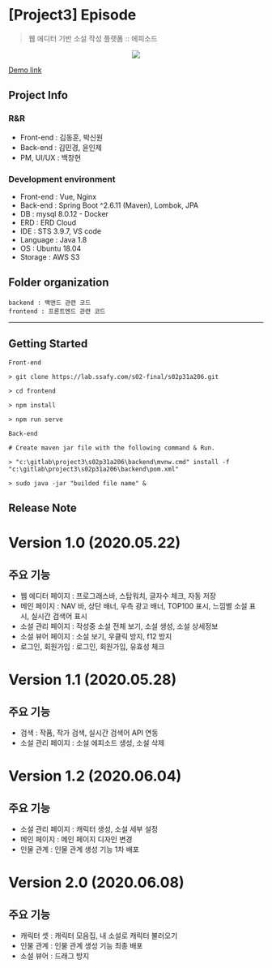 # [Project3] Episode
> 웹 에디터 기반 소설 작성 플랫폼 :: 에피소드

<p align="center"><img src="https://i.imgur.com/CmGVVR8.png"> </p>

<a href="http:k02a2061.p.ssafy.io" target="_blank"> Demo link </a>

## Project Info
### R&R
- Front-end : 김동훈, 박신원
- Back-end : 김민경, 윤인제
- PM, UI/UX : 백창현

### Development environment
- Front-end : Vue, Nginx
- Back-end : Spring Boot ^2.6.11 (Maven), Lombok, JPA
- DB : mysql 8.0.12 - Docker
- ERD : ERD Cloud
- IDE : STS 3.9.7, VS code
- Language : Java 1.8
- OS : Ubuntu 18.04
- Storage : AWS S3

## Folder organization
```
backend : 백엔드 관련 코드
frontend : 프론트엔드 관련 코드
```
---
## Getting Started

```
Front-end

> git clone https://lab.ssafy.com/s02-final/s02p31a206.git

> cd frontend

> npm install

> npm run serve

Back-end

# Create maven jar file with the following command & Run.

> "c:\gitlab\project3\s02p31a206\backend\mvnw.cmd" install -f "c:\gitlab\project3\s02p31a206\backend\pom.xml"

> sudo java -jar "builded file name" &

```

## Release Note

# Version 1.0 (2020.05.22)
## 주요 기능
- 웹 에디터 페이지 : 프로그래스바, 스탑워치, 글자수 체크, 자동 저장
- 메인 페이지 : NAV 바, 상단 배너, 우측 광고 배너, TOP100 표시, 느낌별 소설 표시, 실시간 검색어 표시
- 소설 관리 페이지 : 작성중 소설 전체 보기, 소설 생성, 소설 상세정보
- 소설 뷰어 페이지 : 소설 보기, 우클릭 방지, f12 방지
- 로그인, 회원가입 : 로그인, 회원가입, 유효성 체크

# Version 1.1 (2020.05.28)
## 주요 기능
- 검색 : 작품, 작가 검색, 실시간 검색어 API 연동
- 소설 관리 페이지 : 소설 에피소드 생성, 소설 삭제

# Version 1.2 (2020.06.04)
## 주요 기능
- 소설 관리 페이지 : 캐릭터 생성, 소설 세부 설정
- 메인 페이지 : 메인 페이지 디자인 변경
- 인물 관계 : 인물 관계 생성 기능 1차 배포

# Version 2.0 (2020.06.08)
## 주요 기능
- 캐릭터 셋 : 캐릭터 모음집, 내 소설로 캐릭터 불러오기
- 인물 관계 : 인물 관계 생성 기능 최종 배포
- 소설 뷰어 : 드래그 방지